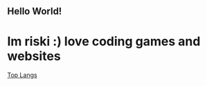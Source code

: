 ## Hello World!
# Im riski :) love coding games and websites
[Top Langs](https://github-readme-stats.vercel.app/api/top-langs/?username=riskohop)

<!--
**Riskohop/Riskohop** is a ✨ _special_ ✨ repository because its `README.md` (this file) appears on your GitHub profile.

Here are some ideas to get you started:

- 🔭 I’m currently working on ...
- 🌱 I’m currently learning ...
- 👯 I’m looking to collaborate on ...
- 🤔 I’m looking for help with ...
- 💬 Ask me about ...
- 📫 How to reach me: ...
- 😄 Pronouns: ...
- ⚡ Fun fact: ...
-->
